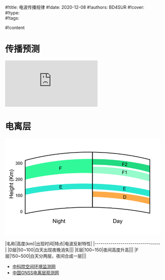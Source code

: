 #!title:    电波传播规律
#!date:     2020-12-08
#!authors:  BD4SUR
#!cover:    
#!type:     
#!tags:     

#!content

# 传播预测

![ ](http://www.hamqsl.com/solar101vhf.php)

# 电离层

![电离层分布](./image/G9/电离层分布.svg)

|名称|高度(km)|出现时间|特点|电波反射特性|
|---------------------------------|
|D层|50~100|白天出现夜晚消失|||
|E层|100~150|夜间高度升高|||
|F层|150~500|白天分两层，夜间合成一层|||

- [中科院空间环境监测网](http://www.cserf.ac.cn/observation/Data_DianLiCeng.php)
- [中国GNSS电离层观测网](http://gnss.stern.ac.cn/index.asp)
